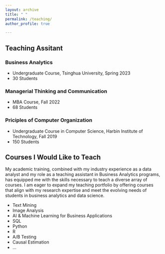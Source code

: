 ```yaml
---
layout: archive
title: " "
permalink: /teaching/
author_profile: true

---
```

## Teaching Assitant
### Business Analytics
* Undergraduate Course, Tsinghua University, Spring 2023
* 30 Students
### Managerial Thinking and Communication
* MBA Course, Fall 2022
* 68 Students
### Priciples of Computer Organization
* Undergraduate Course in Computer Science, Harbin Institute of Technology, Fall 2019
* 150 Students


## Courses I Would Like to Teach

My academic training, combined with my industry experience as a data analyst and my role as a teaching assistant in Business Analytics programs, has equipped me with the skills necessary to teach a diverse array of courses. I am eager to expand my teaching portfolio by offering courses that align with my research expertise and meet the evolving needs of students in business analytics and data science. <br>
* Text Mining
* Image Analysis
* AI & Machine Learning for Business Applications
* SQL
* Python
* R
* A/B Testing
* Causal Estimation
* ...

